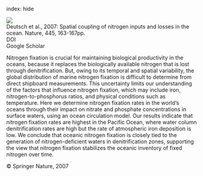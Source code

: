 index: hide

<div class="Citation">
    <div class="Citation-thumb CitationThumb-linked"  data-href="https://doi.org/10.1038/nature05392">
      <img src="https://static.claimspace.cloud/climate-study-static/refs/thumbs/6/Deutsch_et_al_2007-thumb.png" />
    </div>

  <div class="Citation-body">
    <div class="Citation-text">Deutsch et al., 2007: Spatial coupling of nitrogen inputs and losses in the ocean. <span class="Article-journal">Nature, </span><span class="Article-volume">445, </span>163-167pp.</div>
    <div class="Citation-links">
      <div class="CitationLink" data-href="https://doi.org/10.1038/nature05392">
        <div class="CitationLink-icon CitationLink-Doi"></div>
        <div class="CitationLink-text">DOI</div>
      </div>
      <div class="CitationLink" data-href="https://scholar.google.com/scholar?q=10.1038/nature05392">
        <div class="CitationLink-icon CitationLink-Scholar"></div>
        <div class="CitationLink-text">Google Scholar</div>
      </div>
    </div>
  </div>
</div>

Nitrogen fixation is crucial for maintaining biological productivity in the oceans, because it replaces the biologically available nitrogen that is lost through denitrification. But, owing to its temporal and spatial variability, the global distribution of marine nitrogen fixation is difficult to determine from direct shipboard measurements. This uncertainty limits our understanding of the factors that influence nitrogen fixation, which may include iron, nitrogen-to-phosphorus ratios, and physical conditions such as temperature. Here we determine nitrogen fixation rates in the world’s oceans through their impact on nitrate and phosphate concentrations in surface waters, using an ocean circulation model. Our results indicate that nitrogen fixation rates are highest in the Pacific Ocean, where water column denitrification rates are high but the rate of atmospheric iron deposition is low. We conclude that oceanic nitrogen fixation is closely tied to the generation of nitrogen-deficient waters in denitrification zones, supporting the view that nitrogen fixation stabilizes the oceanic inventory of fixed nitrogen over time.

<div class="Citation-copy">
&copy; Springer Nature, 2007
</div>